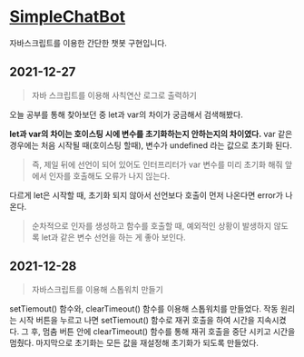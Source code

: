 # [SimpleChatBot](https://imaspear.github.io/SimpleChatBot/)
 자바스크립트를 이용한 간단한 챗봇 구현입니다.

## 2021-12-27
> 자바 스크립트를 이용해 사칙연산 로그로 출력하기

오늘 공부를 통해 찾아보던 중 let과 var의 차이가 궁금해서 검색해봤다. 

**let과 var의 차이는 호이스팅 시에 변수를 초기화하는지 안하는지의 차이였다.** 
var 같은 경우에는 처음 시작될 때(호이스팅 할때), 변수가 undefined 라는 값으로 초기화 된다. 

>즉, 제일 뒤에 선언이 되어 있어도 인터프리터가 var 변수를 미리 초기화 해줘 앞에서 인자를 호출해도 오류가 나지 읺는다.

다르게 let은 시작할 때, 초기화 되지 않아서 선언보다 호출이 먼저 나온다면 error가 나온다.

>순차적으로 인자를 생성하고 함수를 호출할 때, 예외적인 상황이 발생하지 않도록 let과 같은 변수 선언을 하는 게 좋아 보인다.

## 2021-12-28
> 자바스크립트를 이용해 스톱워치 만들기

setTiemout() 함수와, clearTimeout() 함수를 이용해 스톱워치를 만들었다.
작동 원리는 시작 버튼을 누르고 나면 setTiemout() 함수로 재귀 호출을 하여 시간을 지속시켰다. 그 후, 멈춤 버튼 안에 clearTimeout() 함수를 통해 재귀 호출을 중단 시키고 시간을 멈췄다.
마지막으로 초기화는 모든 값을 재설정해 초기화가 되도록 만들었다.
